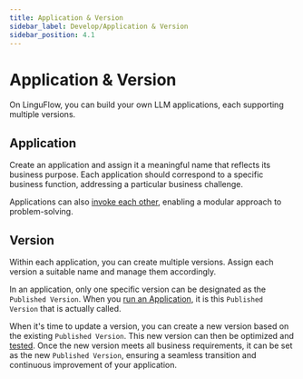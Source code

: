 ```yaml
---
title: Application & Version
sidebar_label: Develop/Application & Version
sidebar_position: 4.1
---
```


# Application & Version

On LinguFlow, you can build your own LLM applications, each supporting multiple versions.

## Application

Create an application and assign it a meaningful name that reflects its business purpose. Each application should correspond to a specific business function, addressing a particular business challenge. 

Applications can also [invoke each other](), enabling a modular approach to problem-solving.

## Version

Within each application, you can create multiple versions. Assign each version a suitable name and manage them accordingly. 

In an application, only one specific version can be designated as the `Published Version`. When you [run an Application](), it is this `Published Version` that is actually called.

When it's time to update a version, you can create a new version based on the existing `Published Version`. This new version can then be optimized and [tested](). Once the new version meets all business requirements, it can be set as the new `Published Version`, ensuring a seamless transition and continuous improvement of your application.
